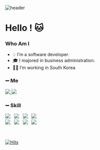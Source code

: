 
![header](https://capsule-render.vercel.app/api?type=waving&color=064635&height=250&section=header&text=dohye%&fontAlign=80&fontColor=ffffff)


# Hello ! 🐱

### Who Am I 
- 💡 I’m a software developer.
- 🎓 I majored in business administration.
- 👩‍💻 I’m working in South Korea


### ➖ Me
<a href="https://ehgp244@gmail.com/"><img src="https://img.shields.io/badge/Email-EA4335?style=flat-square&logo=Gmail&logoColor=white"/>
<a href="https://blog.naver.com/ehgp244"><img src="https://img.shields.io/badge/Blog-184D66?style=flat-square&logo=Blogger&logoColor=white"/></a>
  
### ➖ Skill
<a target="_blank" rel="noopener noreferrer" href="https://camo.githubusercontent.com/1a2432fe733ac4772ad5036bd3f66738d9a9c4471bba0617c8ea93c34d54102a/68747470733a2f2f696d672e736869656c64732e696f2f62616467652f48544d4c352d4533344632363f7374796c653d666c61742d737175617265266c6f676f3d48544d4c35266c6f676f436f6c6f723d7768697465"><img src="https://camo.githubusercontent.com/1a2432fe733ac4772ad5036bd3f66738d9a9c4471bba0617c8ea93c34d54102a/68747470733a2f2f696d672e736869656c64732e696f2f62616467652f48544d4c352d4533344632363f7374796c653d666c61742d737175617265266c6f676f3d48544d4c35266c6f676f436f6c6f723d7768697465" data-canonical-src="https://img.shields.io/badge/HTML5-E34F26?style=flat-square&amp;logo=HTML5&amp;logoColor=white" style="max-width: 100%;"></a> &nbsp;
<a target="_blank" rel="noopener noreferrer" href="https://camo.githubusercontent.com/59f34522112650b0eb7e9542af81c8129193d96002728d451069d002d30b17a0/68747470733a2f2f696d672e736869656c64732e696f2f62616467652f435353332d3135373242363f7374796c653d666c61742d737175617265266c6f676f3d43535333266c6f676f436f6c6f723d7768697465"><img src="https://camo.githubusercontent.com/59f34522112650b0eb7e9542af81c8129193d96002728d451069d002d30b17a0/68747470733a2f2f696d672e736869656c64732e696f2f62616467652f435353332d3135373242363f7374796c653d666c61742d737175617265266c6f676f3d43535333266c6f676f436f6c6f723d7768697465" data-canonical-src="https://img.shields.io/badge/CSS3-1572B6?style=flat-square&amp;logo=CSS3&amp;logoColor=white" style="max-width: 100%;"></a> &nbsp;
<a target="_blank" rel="noopener noreferrer" href="https://camo.githubusercontent.com/318695bb8bb3f74e026bb85d3b3a94aaf489017986ea5384d10a789617ec00ed/68747470733a2f2f696d672e736869656c64732e696f2f62616467652f4a6176615363726970742d4637444631453f7374796c653d666c61742d737175617265266c6f676f3d4a617661536372697074266c6f676f436f6c6f723d7768697465"><img src="https://camo.githubusercontent.com/318695bb8bb3f74e026bb85d3b3a94aaf489017986ea5384d10a789617ec00ed/68747470733a2f2f696d672e736869656c64732e696f2f62616467652f4a6176615363726970742d4637444631453f7374796c653d666c61742d737175617265266c6f676f3d4a617661536372697074266c6f676f436f6c6f723d7768697465" data-canonical-src="https://img.shields.io/badge/JavaScript-F7DF1E?style=flat-square&amp;logo=JavaScript&amp;logoColor=white" style="max-width: 100%;"></a> &nbsp;
<a target="_blank" rel="noopener noreferrer" href="https://camo.githubusercontent.com/21f106f4acca6baba49d606ced46c6fa828647d80f115e7657ca3bcb724bfd18/68747470733a2f2f696d672e736869656c64732e696f2f62616467652f537072696e6720626f6f742d3644423333463f7374796c653d666c61742d737175617265266c6f676f3d537072696e67266c6f676f436f6c6f723d7768697465"><img src="https://camo.githubusercontent.com/21f106f4acca6baba49d606ced46c6fa828647d80f115e7657ca3bcb724bfd18/68747470733a2f2f696d672e736869656c64732e696f2f62616467652f537072696e6720626f6f742d3644423333463f7374796c653d666c61742d737175617265266c6f676f3d537072696e67266c6f676f436f6c6f723d7768697465" data-canonical-src="https://img.shields.io/badge/Spring boot-6DB33F?style=flat-square&amp;logo=Spring&amp;logoColor=white" style="max-width: 100%;"></a> &nbsp;
</br>
<a target="_blank" rel="noopener noreferrer" href="https://camo.githubusercontent.com/502eb98eb0093c35413055d9235e5b4eae211345ca88d6377eeab4e0127b2569/68747470733a2f2f696d672e736869656c64732e696f2f62616467652f6a51756572792d3037363941443f7374796c653d666c61742d737175617265266c6f676f3d6a5175657279266c6f676f436f6c6f723d7768697465"><img src="https://camo.githubusercontent.com/502eb98eb0093c35413055d9235e5b4eae211345ca88d6377eeab4e0127b2569/68747470733a2f2f696d672e736869656c64732e696f2f62616467652f6a51756572792d3037363941443f7374796c653d666c61742d737175617265266c6f676f3d6a5175657279266c6f676f436f6c6f723d7768697465" data-canonical-src="https://img.shields.io/badge/jQuery-0769AD?style=flat-square&amp;logo=jQuery&amp;logoColor=white" style="max-width: 100%;"></a> &nbsp;
<a target="_blank" rel="noopener noreferrer" href="https://camo.githubusercontent.com/372dfe5550512c1b2e7e3649ea92a5cbadeec44a51c3b2bf822fe2a7a22c13d7/68747470733a2f2f696d672e736869656c64732e696f2f62616467652f4a6176612d3030373339363f7374796c653d666c61742d737175617265266c6f676f3d4a617661266c6f676f436f6c6f723d7768697465"><img src="https://camo.githubusercontent.com/372dfe5550512c1b2e7e3649ea92a5cbadeec44a51c3b2bf822fe2a7a22c13d7/68747470733a2f2f696d672e736869656c64732e696f2f62616467652f4a6176612d3030373339363f7374796c653d666c61742d737175617265266c6f676f3d4a617661266c6f676f436f6c6f723d7768697465" data-canonical-src="https://img.shields.io/badge/Java-007396?style=flat-square&amp;logo=Java&amp;logoColor=white" style="max-width: 100%;"></a> &nbsp;
<a target="_blank" rel="noopener noreferrer" href="https://camo.githubusercontent.com/373d4fa9ba9245d811336f29bdca4617c00739b772ec8f2ef6ed0f9e7a42e81d/68747470733a2f2f696d672e736869656c64732e696f2f62616467652f4d7953514c2d3434373941313f7374796c653d666c61742d737175617265266c6f676f3d4d7953514c266c6f676f436f6c6f723d7768697465"><img src="https://camo.githubusercontent.com/373d4fa9ba9245d811336f29bdca4617c00739b772ec8f2ef6ed0f9e7a42e81d/68747470733a2f2f696d672e736869656c64732e696f2f62616467652f4d7953514c2d3434373941313f7374796c653d666c61742d737175617265266c6f676f3d4d7953514c266c6f676f436f6c6f723d7768697465" data-canonical-src="https://img.shields.io/badge/MySQL-4479A1?style=flat-square&amp;logo=MySQL&amp;logoColor=white" style="max-width: 100%;"></a> &nbsp;
<a target="_blank" rel="noopener noreferrer" href="https://camo.githubusercontent.com/497b86eb47d5bb063506dd84bca086b0c35353ce1a166123c252c1851a3c1313/68747470733a2f2f696d672e736869656c64732e696f2f62616467652f5468796d656c6561662d3030354630463f7374796c653d666c61742d737175617265266c6f676f3d5468796d656c656166266c6f676f436f6c6f723d7768697465"><img src="https://camo.githubusercontent.com/497b86eb47d5bb063506dd84bca086b0c35353ce1a166123c252c1851a3c1313/68747470733a2f2f696d672e736869656c64732e696f2f62616467652f5468796d656c6561662d3030354630463f7374796c653d666c61742d737175617265266c6f676f3d5468796d656c656166266c6f676f436f6c6f723d7768697465" data-canonical-src="https://img.shields.io/badge/Thymeleaf-005F0F?style=flat-square&amp;logo=Thymeleaf&amp;logoColor=white" style="max-width: 100%;"></a> &nbsp;



<br>


[![Hits](https://hits.seeyoufarm.com/api/count/incr/badge.svg?url=https%3A%2F%2Fgithub.com%2Fjeongdohye&count_bg=%23B9C0B4&title_bg=%23555555&icon=&icon_color=%23E7E7E7&title=hits&edge_flat=false)](https://hits.seeyoufarm.com)
